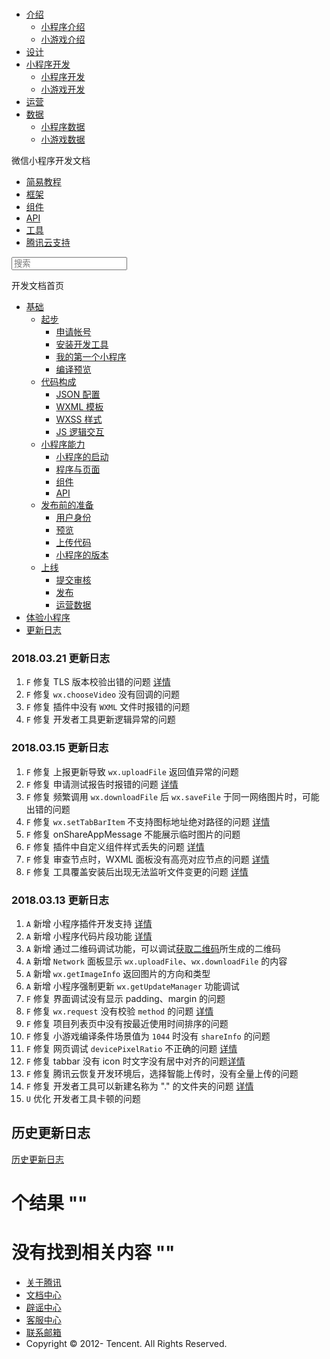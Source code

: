 <div class="book with-summary">

<div class="head">

<div class="head_box">

# [](javascript:; "_('微信公众平台 小程序')")

<div class="header_ctrls">

*   [介绍](javascript:;)
    *   [小程序介绍](https://mp.weixin.qq.com/debug/wxadoc/introduction/index.html)
    *   [小游戏介绍](https://mp.weixin.qq.com/debug/wxagame/introduction/index.html)
*   [设计](https://mp.weixin.qq.com/debug/wxadoc/design/index.html)
*   [小程序开发](javascript:;)
    *   [小程序开发](https://mp.weixin.qq.com/debug/wxadoc/dev/index.html)
    *   [小游戏开发](https://mp.weixin.qq.com/debug/wxagame/dev/index.html)
*   [运营](https://mp.weixin.qq.com/debug/wxadoc/product/index.html)
*   [数据](javascript:;)
    *   [小程序数据](https://mp.weixin.qq.com/debug/wxadoc/analysis/index.html)
    *   [小游戏数据](https://mp.weixin.qq.com/debug/wxagame/analysis/index.html)

</div>

</div>

</div>

<div class="sub_nav_box">

<div class="sub_nav_inner">

<div class="book-summary-opr" id="js-book-summary-opr"><a class="book-summary-btn"></a></div>

<div class="top_sub_nav">

<div class="top_title_wap"><span class="icon_title icon_dev"></span>

微信小程序开发文档

</div>

*   [简易教程](../)
*   [框架](../framework/MINA.html)
*   [组件](../component/)
*   [API](../api/)
*   [工具](devtools.html)
*   [腾讯云支持](../qcloud/qcloud.html)

</div>

<div id="book-search-input" role="search">

<form><label for="search-input" class="search-icon" id="js-search-icon"></label><input type="text" id="search-input" name="search-input" placeholder="搜索"> </form>

</div>

</div>

</div>

<div class="book-summary">

<div class="book-summary-home" id="js-summary-home"><a><span class="icon_home_s icon_dev"></span><span class="s_title_2">开发文档首页</span></a></div>

<nav role="navigation">

*   [基础](../quickstart/basic/getting-started.html)
    *   [起步](../quickstart/basic/getting-started.html)
        *   [申请帐号](../quickstart/basic/getting-started.html#申请帐号)
        *   [安装开发工具](../quickstart/basic/getting-started.html#安装开发工具)
        *   [我的第一个小程序](../quickstart/basic/getting-started.html#你的第一个小程序)
        *   [编译预览](../quickstart/basic/getting-started.html#编译预览)
    *   [代码构成](../quickstart/basic/file.html)
        *   [JSON 配置](../quickstart/basic/file.html#JSON-配置)
        *   [WXML 模板](../quickstart/basic/file.html#WXML-模板)
        *   [WXSS 样式](../quickstart/basic/file.html#WXSS-样式)
        *   [JS 逻辑交互](../quickstart/basic/file.html#JS-交互逻辑)
    *   [小程序能力](../quickstart/basic/framework.html)
        *   [小程序的启动](../quickstart/basic/framework.html#小程序的启动)
        *   [程序与页面](../quickstart/basic/framework.html#程序与页面)
        *   [组件](../quickstart/basic/framework.html#组件)
        *   [API](../quickstart/basic/framework.html#API)
    *   [发布前的准备](../quickstart/basic/role.html)
        *   [用户身份](../quickstart/basic/role.html#用户身份)
        *   [预览](../quickstart/basic/role.html#预览)
        *   [上传代码](../quickstart/basic/role.html#上传代码)
        *   [小程序的版本](../quickstart/basic/role.html#小程序的版本)
    *   [上线](../quickstart/basic/release.html)
        *   [提交审核](../quickstart/basic/release.html#提交审核)
        *   [发布](../quickstart/basic/release.html#发布)
        *   [运营数据](../quickstart/basic/release.html#运营数据)
*   [体验小程序](../demo.html)
*   [更新日志](new.html)

</nav>

</div>

<div class="book-body">

<div class="body-inner">

<div class="page-wrapper" tabindex="-1" role="main">

<div class="page-inner">

<div id="book-search-results">

<div class="search-noresults">

<section class="normal markdown-section">

### 2018.03.21 更新日志

1.  `F` 修复 TLS 版本校验出错的问题 [详情](https://developers.weixin.qq.com/blogdetail?action=get_post_info&docid=000ca4793889f8b18c76bf5f256400&highline=tls&token=1251231172&lang=zh_CN)
2.  `F` 修复 `wx.chooseVideo` 没有回调的问题
3.  `F` 修复 插件中没有 `WXML` 文件时报错的问题
4.  `F` 修复 开发者工具更新逻辑异常的问题

### 2018.03.15 更新日志

1.  `F` 修复 上报更新导致 `wx.uploadFile` 返回值异常的问题
2.  `F` 修复 申请测试报告时报错的问题 [详情](https://developers.weixin.qq.com/blogdetail?action=get_post_info&lang=zh_CN&token=456208041&docid=0004e4ef488c883650762672756c00)
3.  `F` 修复 频繁调用 `wx.downloadFile` 后 `wx.saveFile` 于同一网络图片时，可能出错的问题
4.  `F` 修复 `wx.setTabBarItem` 不支持图标地址绝对路径的问题 [详情](https://developers.weixin.qq.com/blogdetail?action=get_post_info&lang=zh_CN&token=1212819401&docid=0008ee6f0f0ad8b606765929f59c00&inwindow=1&comment_lvl=2)
5.  `F` 修复 onShareAppMessage 不能展示临时图片的问题
6.  `F` 修复 插件中自定义组件样式丢失的问题 [详情](https://developers.weixin.qq.com/blogdetail?action=get_post_info&docid=000c4c032807b8c750764d66756800&comment_lvl=13)
7.  `F` 修复 审查节点时，WXML 面板没有高亮对应节点的问题 [详情](https://developers.weixin.qq.com/blogdetail?action=get_post_info&lang=zh_CN&token=456208041&docid=000eeac2444e48c65b768d5dc5a400)
8.  `F` 修复 工具覆盖安装后出现无法监听文件变更的问题 [详情](https://developers.weixin.qq.com/blogdetail?action=get_post_info&lang=zh_CN&token=1566714570&docid=000a26cda68a88a55d767b2ce56c00&inwindow=1)

### 2018.03.13 更新日志

1.  `A` 新增 小程序插件开发支持 [详情](plugin.html)
2.  `A` 新增 小程序代码片段功能 [详情](minicode.html)
3.  `A` 新增 通过二维码调试功能，可以调试[获取二维码](../api/qrcode.html)所生成的二维码
4.  `A` 新增 `Network` 面板显示 `wx.uploadFile`、`wx.downloadFile` 的内容
5.  `A` 新增 `wx.getImageInfo` 返回图片的方向和类型
6.  `A` 新增 小程序强制更新 `wx.getUpdateManager` 功能调试
7.  `F` 修复 界面调试没有显示 padding、margin 的问题
8.  `F` 修复 `wx.request` 没有校验 `method` 的问题 [详情](https://developers.weixin.qq.com/blogdetail?action=get_post_info&docid=0002e41c52cb08098b46bb3af5b400&token=998348858&lang=zh_CN)
9.  `F` 修复 项目列表页中没有按最近使用时间排序的问题
10.  `F` 修复 小游戏编译条件场景值为 `1044` 时没有 `shareInfo` 的问题
11.  `F` 修复 网页调试 `devicePixelRatio` 不正确的问题 [详情](https://developers.weixin.qq.com/blogdetail?action=get_post_info&lang=zh_CN&token=1462950566&docid=0004e245b9cf984a276639ee356000&inwindow=1)
12.  `F` 修复 tabbar 没有 icon 时文字没有居中对齐的问题[详情](https://developers.weixin.qq.com/blogdetail?action=get_post_info&lang=zh_CN&token=1304261213&docid=000a0ac7dec6c84d6f46afa7152800&inwindow=1)
13.  `F` 修复 腾讯云恢复开发环境后，选择智能上传时，没有全量上传的问题
14.  `F` 修复 开发者工具可以新建名称为 "." 的文件夹的问题 [详情](https://developers.weixin.qq.com/blogdetail?action=get_post_info&lang=zh_CN&token=2020845980&docid=00088874174698f68e6696eb151c00&inwindow=1)
15.  `U` 优化 开发者工具卡顿的问题

## 历史更新日志

[历史更新日志](uplog.html)

</section>

</div>

<div class="search-results">

<div class="has-results">

# <span class="search-results-count"></span>个结果 "<span class="search-query"></span>"

</div>

<div class="no-results">

# 没有找到相关内容 "<span class="search-query"></span>"

</div>

</div>

</div>

</div>

</div>

<div class="foot" id="footer">

*   [关于腾讯](http://www.tencent.com/zh-cn/index.shtml)
*   [文档中心](https://mp.weixin.qq.com/debug/wxadoc/introduction/index.html?t=1484641676&)
*   [辟谣中心](https://mp.weixin.qq.com/cgi-bin/opshowpage?action=dispelinfo&lang=zh_CN&begin=1&count=9)
*   [客服中心](http://kf.qq.com/faq/120911VrYVrA1509086vyumm.html)
*   [联系邮箱](mailto:weixinmp@qq.com)
*   Copyright © 2012-<span id="s_copyright_year"></span> Tencent. All Rights Reserved.

</div>

</div>

[](../demo.html)[](../framework/MINA.html)</div>

</div>